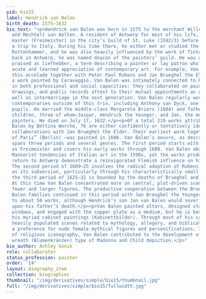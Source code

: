 ```yaml
---
pid: bio15
label: Hendrick van Balen
birth_death: 1575–1632
bio_text: "<p>Hendrick van Balen was born in 1575 to the merchant Willem van Balen
  and Mechtelt van Aelten. A resident of Antwerp for most of his life, he became a
  master (Freimeister) in the city’s Guild of St. Luke (1592/3) before embarking on
  a trip to Italy. During his time there, he either met or studied the works of Hans
  Rottenhammer, and he was also heavily influenced by the work of Tintoretto. In 1609,
  back in Antwerp, he was named deacon of the painters’ guild. He was also constantly
  praised as liefhebber, a term describing a painter or lay patron who demonstrated
  acute and learned appreciation of contemporary art. For example, Van Balen received
  this accolade together with Peter Paul Rubens and Jan Brueghel the Elder for procuring
  a work painted by Caravaggio. Van Balen was intimately connected to Rubens and Brueghel
  in both professional and social capacities: they collaborated on paintings and shared
  drawings, and public records attest to their mutual appointments as godparents as
  well as intermarriage in the next generation. Van Balen regularly worked alongside
  contemporaries outside of this trio, including Anthony van Dyck, one of his many
  pupils. He married the middle-class Margareta Briers (1604) and fathered eleven
  children, three of whom—Jaspar, Hendrick the Younger, and Jan, the most successful—became
  painters. He died on July 17, 1632.</p><p>Of a total 219 works attributed to Van
  Balen by Bettina Werche, 76 are either confidently or tentatively identified as
  collaborations with Jan Brueghel the Elder. Their earliest work together—“The Judgment
  of Paris” (Berlin) —was painted in 1600. Van Balen’s oeuvre, as described by Werche,
  spans three periods and several genres. The first period starts with his ascension
  as Freimeister and covers his early works through 1608. Van Balen absorbed the late
  Mannerist tendencies of Italian art in the 1590s, yet the works produced after his
  return to Antwerp demonstrate a reinvigorated Flemish influence on his figuration.
  The second period of 1609–25 involves the radical adoption of Rubens’ style as well
  as its subversion, particularly through his characteristically small format. Finally,
  the third period of 1625–32 is bounded by the deaths of Brueghel and Van Balen.
  At this time Van Balen concentrated more on central, plot-driven scenes by painting
  fewer and larger figures. The productive cooperation between the Brueghel and Van
  Balen families continued in this period with Jan Breughel the Younger’s contributions
  to about 50 works, although Hendrick’s son Jan van Balen would sever the connection
  upon his father’s death.</p><p>Van Balen painted altars, designed stained glass
  windows, and engaged with the copper plate as a medium, but he is best known for
  his myriad cabinet paintings (Kabinettbilder). Through most of his career, he painted
  heavily populated scenes related to mythology, allegory, and biblical history with
  a preference for nude female mythical figures and personifications. In the realm
  of religious iconography, Van Balen contributed to the development of the floral
  wreath (Blumenkränzen) type of Madonna and Child depiction.</p>"
bio_author: Ashley Gonik
role: collaborator
status_profession: painter
order: '14'
layout: biography_item
collection: biographies
thumbnail: "/img/derivatives/simple/bio15/thumbnail.jpg"
full: "/img/derivatives/simple/bio15/fullwidth.jpg"
---
```

